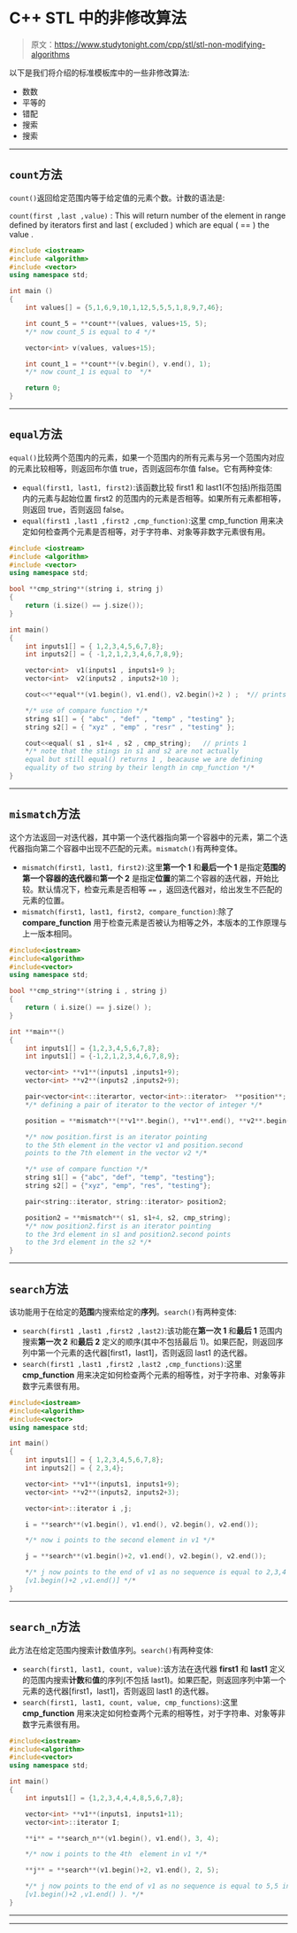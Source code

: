 # C++ STL 中的非修改算法

> 原文：<https://www.studytonight.com/cpp/stl/stl-non-modifying-algorithms>

以下是我们将介绍的标准模板库中的一些非修改算法:

*   数数
*   平等的
*   错配
*   搜索
*   搜索

* * *

## `count`方法

`count()`返回给定范围内等于给定值的元素个数。计数的语法是:

`count(first ,last ,value)` : This will return number of the element in range defined by iterators first and last ( excluded ) which are equal ( == ) the value .

```cpp
#include <iostream>   
#include <algorithm>
#include <vector>
using namespace std;

int main ()
{
    int values[] = {5,1,6,9,10,1,12,5,5,5,1,8,9,7,46};

    int count_5 = **count**(values, values+15, 5);
    */* now count_5 is equal to 4 */*

    vector<int> v(values, values+15);

    int count_1 = **count**(v.begin(), v.end(), 1);
    */* now count_1 is equal to  */*

    return 0;
} 
```

* * *

## `equal`方法

`equal()`比较两个范围内的元素，如果一个范围内的所有元素与另一个范围内对应的元素比较相等，则返回布尔值 true，否则返回布尔值 false。它有两种变体:

*   `equal(first1, last1, first2)`:该函数比较 first1 和 last1(不包括)所指范围内的元素与起始位置 first2 的范围内的元素是否相等。如果所有元素都相等，则返回 true，否则返回 false。
*   `equal(first1 ,last1 ,first2 ,cmp_function)`:这里 cmp_function 用来决定如何检查两个元素是否相等，对于字符串、对象等非数字元素很有用。

```cpp
#include <iostream> 
#include <algorithm>
#include <vector>      
using namespace std;

bool **cmp_string**(string i, string j)
{
    return (i.size() == j.size());
}

int main()
{
    int inputs1[] = { 1,2,3,4,5,6,7,8};
    int inputs2[] = { -1,2,1,2,3,4,6,7,8,9};

    vector<int>  v1(inputs1 , inputs1+9 );
    vector<int>  v2(inputs2 , inputs2+10 );

    cout<<**equal**(v1.begin(), v1.end(), v2.begin()+2 ) ;  *// prints 0 , boolean false*

    */* use of compare function */*
    string s1[] = { "abc" , "def" , "temp" , "testing" };
    string s2[] = { "xyz" , "emp" , "resr" , "testing" };

    cout<<equal( s1 , s1+4 , s2 , cmp_string);   // prints 1 
    */* note that the stings in s1 and s2 are not actually 
    equal but still equal() returns 1 , beacause we are defining 
    equality of two string by their length in cmp_function */*
} 
```

* * *

## `mismatch`方法

这个方法返回一对迭代器，其中第一个迭代器指向第一个容器中的元素，第二个迭代器指向第二个容器中出现不匹配的元素。`mismatch()`有两种变体。

*   `mismatch(first1, last1, first2)`:这里**第一个 1** 和**最后一个 1** 是指定**范围的第一个容器的迭代器**和**第一个 2** 是指定**位置**的第二个容器的迭代器，开始比较。默认情况下，检查元素是否相等 `==` ，返回迭代器对，给出发生不匹配的元素的位置。
*   `mismatch(first1, last1, first2, compare_function)`:除了 **compare_function** 用于检查元素是否被认为相等之外，本版本的工作原理与上一版本相同。

```cpp
#include<iostream>
#include<algorithm>
#include<vector>
using namespace std;

bool **cmp_string**(string i , string j)
{
    return ( i.size() == j.size() );
}

int **main**()
{
    int inputs1[] = {1,2,3,4,5,6,7,8};
    int inputs1[] = {-1,2,1,2,3,4,6,7,8,9};

    vector<int> **v1**(inputs1 ,inputs1+9);
    vector<int> **v2**(inputs2 ,inputs2+9);

    pair<vector<int<::iterartor, vector<int>::iterator>  **position**;
    */* defining a pair of iterator to the vector of integer */*

    position = **mismatch**(**v1**.begin(), **v1**.end(), **v2**.begin()+2) ;

    */* now position.first is an iterator pointing 
    to the 5th element in the vector v1 and position.second 
    points to the 7th element in the vector v2 */*

    */* use of compare function */*
    string s1[] = {"abc", "def", "temp", "testing"};
    string s2[] = {"xyz", "emp", "res", "testing"};

    pair<string::iterator, string::iterator> position2;

    position2 = **mismatch**( s1, s1+4, s2, cmp_string);
    */* now position2.first is an iterator pointing
    to the 3rd element in s1 and position2.second points 
    to the 3rd element in the s2 */*
} 
```

* * *

## `search`方法

该功能用于在给定的**范围**内搜索给定的**序列**。`search()`有两种变体:

*   `search(first1 ,last1 ,first2 ,last2)`:该功能在**第一次 1** 和**最后 1** 范围内搜索**第一次 2** 和**最后 2** 定义的顺序(其中不包括最后 1)。如果匹配，则返回序列中第一个元素的迭代器[first1，last1]，否则返回 last1 的迭代器。
*   `search(first1 ,last1 ,first2 ,last2 ,cmp_functions)`:这里 **cmp_function** 用来决定如何检查两个元素的相等性，对于字符串、对象等非数字元素很有用。

```cpp
#include<iostream>
#include<algorithm>
#include<vector>   
using namespace std;

int main()
{
    int inputs1[] = { 1,2,3,4,5,6,7,8};
    int inputs2[] = { 2,3,4};

    vector<int> **v1**(inputs1, inputs1+9);
    vector<int> **v2**(inputs2, inputs2+3);

    vector<int>::iterator i ,j;

    i = **search**(v1.begin(), v1.end(), v2.begin(), v2.end()); 

    */* now i points to the second element in v1 */*

    j = **search**(v1.begin()+2, v1.end(), v2.begin(), v2.end());

    */* j now points to the end of v1 as no sequence is equal to 2,3,4 in 
    [v1.begin()+2 ,v1.end()] */*
} 
```

* * *

## `search_n`方法

此方法在给定范围内搜索计数值序列。`search()`有两种变体:

*   `search(first1, last1, count, value)`:该方法在迭代器 **first1** 和 **last1** 定义的范围内搜索**计数**和**值**的序列(不包括 last1)。如果匹配，则返回序列中第一个元素的迭代器[first1，last1]，否则返回 last1 的迭代器。
*   `search(first1, last1, count, value, cmp_functions)`:这里 **cmp_function** 用来决定如何检查两个元素的相等性，对于字符串、对象等非数字元素很有用。

```cpp
#include<iostream>
#include<algorithm>
#include<vector>      
using namespace std;

int main()
{
    int inputs1[] = {1,2,3,4,4,4,8,5,6,7,8};

    vector<int> **v1**(inputs1, inputs1+11);
    vector<int>::iterator I;

    **i** = **search_n**(v1.begin(), v1.end(), 3, 4); 

    */* now i points to the 4th  element in v1 */*

    **j** = **search**(v1.begin()+2, v1.end(), 2, 5);

    */* j now points to the end of v1 as no sequence is equal to 5,5 in 
    [v1.begin()+2 ,v1.end() ). */*
} 
```

* * *

* * *